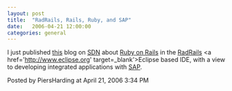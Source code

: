 ```yaml
---
layout: post
title:  "RadRails, Rails, Ruby, and SAP"
date:   2006-04-21 12:00:00
categories: general
---
```



I just published <a href='https://weblogs.sdn.sap.com/pub/wlg/3516' target='_blank'> this</a> blog on <a href='http://sdn.sap.com' target='_blank'>SDN</a> about <a href='http://www.rubyonrails.org' target='_blank'>Ruby on Rails</a> in the <a href='http://www.radrails.org' target='_blank'>RadRails</a> <a href='http://www.eclipse.org' target=_blank'>Eclipse</a> based IDE, with a view to developing integrated applications with <a href='http://www.sap.com' target='_blank'>SAP</a>.

<div id="a000051more"><div id="more">

</div></div>

<p class="posted">Posted by PiersHarding at April 21, 2006  3:34 PM</p>





